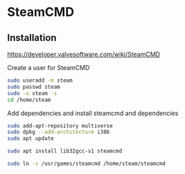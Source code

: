 # SteamCMD

## Installation

https://developer.valvesoftware.com/wiki/SteamCMD

Create a user for SteamCMD
```bash
sudo useradd -m steam
sudo passwd steam 
sudo -u steam -s
cd /home/steam
```

Add dependencies and install steamcmd and dependencies
```bash
sudo add-apt-repository multiverse
sudo dpkg --add-architecture i386
sudo apt update

sudo apt install lib32gcc-s1 steamcmd 

sudo ln -s /usr/games/steamcmd /home/steam/steamcmd
```
